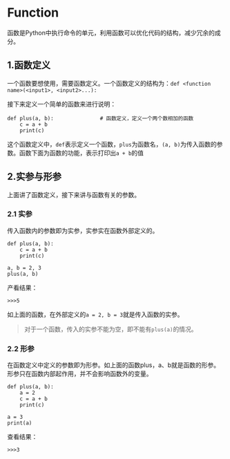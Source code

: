 # Function
  函数是Python中执行命令的单元，利用函数可以优化代码的结构，减少冗余的成分。


## 1.函数定义
  一个函数要想使用，需要函数定义。一个函数定义的结构为：```def <function name>(<input1>, <input2>...):```

  接下来定义一个简单的函数来进行说明：
  ```
  def plus(a, b):               # 函数定义，定义一个两个数相加的函数
      c = a + b
      print(c)
  ```
  这个函数定义中，```def```表示定义一个函数，```plus```为函数名，```(a, b)```为传入函数的参数。函数下面为函数的功能，表示打印出```a + b```的值

## 2.实参与形参
  上面讲了函数定义，接下来讲与函数有关的参数。

### 2.1 实参
  传入函数内的参数即为实参，实参实在函数外部定义的。
  ```
  def plus(a, b):
      c = a + b
      print(c)
  
  a, b = 2, 3
  plus(a, b)
  ```
  产看结果：

  ```
  >>>5
  ```

  如上面的函数，在外部定义的```a = 2, b = 3```就是传入函数的实参。
  
  > 对于一个函数，传入的实参不能为空，即不能有```plus(a)```的情况。

### 2.2 形参
  在函数定义中定义的参数即为形参。如上面的函数plus，a、b就是函数的形参。形参只在函数内部起作用，并不会影响函数外的变量。

  ```
  def plus(a, b):
      a = 2
      c = a + b
      print(c)
  
  a = 3
  print(a)
  ```
  查看结果：

  ```
  >>>3
  ```
  